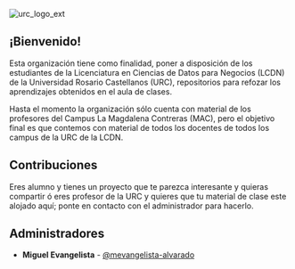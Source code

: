 ![urc_logo_ext](https://github.com/URC-MAC/.github/assets/28746720/1d2b04df-5870-457b-82ab-4eb97ec99e17)


## ¡Bienvenido!

Esta organización tiene como finalidad, poner a disposición de los estudiantes de la Licenciatura en Ciencias de Datos para Negocios (LCDN)  
de la Universidad Rosario Castellanos (URC), repositorios para refozar los aprendizajes obtenidos en el aula de clases.  

Hasta el momento la organización sólo cuenta con material de los profesores del Campus La Magdalena Contreras (MAC), pero el objetivo final es que contemos con material de todos los docentes de todos los campus de la URC de la LCDN.        

## Contribuciones

Eres alumno y tienes un proyecto que te parezca interesante y quieras compartir ó eres profesor de la URC y quieres que tu material de clase este alojado aquí; ponte en contacto con el administrador para hacerlo.  

## Administradores

 * **Miguel Evangelista** - [@mevangelista-alvarado](https://github.com/mevangelista-alvarado)

